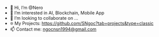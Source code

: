 - 👋 Hi, I’m @Nero
- 👀 I’m interested in AI, Blockchain, Mobile App
- 💞️ I’m looking to collaborate on ...
- 🔯 My Projects: https://github.com/SNgoc?tab=projects&type=classic
- 📫 Contact me: ngocnsn1994@gmail.com

<!---
SNgoc/SNgoc is a ✨ special ✨ repository because its `README.md` (this file) appears on your GitHub profile.
You can click the Preview link to take a look at your changes.
--->
